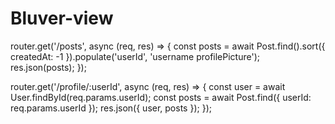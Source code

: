 # Bluver-view
router.get('/posts', async (req, res) => {
    const posts = await Post.find().sort({ createdAt: -1 }).populate('userId', 'username profilePicture');
    res.json(posts);
});

router.get('/profile/:userId', async (req, res) => {
    const user = await User.findById(req.params.userId);
    const posts = await Post.find({ userId: req.params.userId });
    res.json({ user, posts });
});
